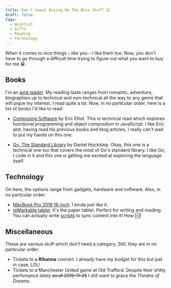 ```yaml
---
title: Don't Sweat Buying Me The Nice Stuff 😉
draft: false
tags:
  - Wishlist
  - Gifts
  - Reading
  - Technology
---
```


When it comes to nice things – like you – I like them too. Now, you don't have to go through a difficult time trying to figure out what you want to buy for me :grin:.

## Books

I'm an [avid reader](https://www.goodreads.com/user/show/13682301-mr-musale). My reading taste ranges from romantic, adventure, biographies up to technical and non-technical all the way to any genre that will pique my interest. I read quite a lot. Now, in no particular order, here is a list of books I'd like to read:

- [Composing Software](https://leanpub.com/composingsoftware) by Eric Elliot. This is technical read which explores functional programming and object composition in JavaScript. I like Eric alot, having read his previous books and blog articles, I really can't wait to put my hands on this one.

- [Go, The Standard Library](https://leanpub.com/go-thestdlib) by Daniel Huckstep. Okay, this one is a technical one too that covers the most of Go's standard library. I like Go, I code in it and this one is getting me excited at exploring the language itself.

## Technology

On here, the options range from gadgets, hardware and software. Also, in no particular order:

- [MacBook Pro 2019 16-inch](https://www.apple.com/shop/buy-mac/macbook-pro/16-inch). I kinda just like it.
- [reMarkable tablet](https://remarkable.com). It's the paper tablet. Perfect for writing and reading. You can actually write [scripts](https://github.com/jessfraz/morningpaper2remarkable) to sync content into it! How :cool:!

## Miscellaneous

These are various stuff which don't need a category. Still, they are in no particular order:

- Tickets to a **Rihanna** concert. I already have my budget for this but just in case, LOL!
- Tickets to a Manchester United game at Old Trafford. Despite their shitty perfomance lately ~~as of 2019-11-25~~ I still want to grace the _Theatre of Dreams_.
